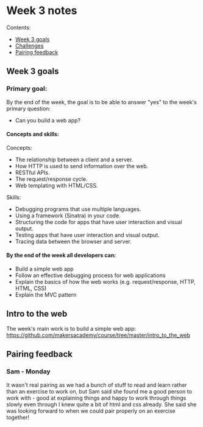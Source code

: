 # Week 3 notes

Contents:

- [Week 3 goals](#goals)
- [Challenges](#intro-to-the-web)
- [Pairing feedback](#pairing-feedback)

## <a name='goals'>Week 3 goals</a>

### Primary goal:

By the end of the week, the goal is to be able to answer "yes" to the week's primary question:

- Can you build a web app?

#### Concepts and skills:

Concepts:

- The relationship between a client and a server.
- How HTTP is used to send information over the web.
- RESTful APIs.
- The request/response cycle.
- Web templating with HTML/CSS.

Skills:

- Debugging programs that use multiple languages.
- Using a framework (Sinatra) in your code.
- Structuring the code for apps that have user interaction and visual output.
- Testing apps that have user interaction and visual output.
- Tracing data between the browser and server.

#### By the end of the week all developers can:

- Build a simple web app
- Follow an effective debugging process for web applications
- Explain the basics of how the web works (e.g. request/response, HTTP, HTML, CSS)
- Explain the MVC pattern

## <a name='intro-to-the-web'>Intro to the web</a>

The week's main work is to build a simple web app: <https://github.com/makersacademy/course/tree/master/intro_to_the_web>

## <a name='pairing-feedback'>Pairing feedback</a>

### Sam - Monday

It wasn't real pairing as we had a bunch of stuff to read and learn rather than an exercise to work on, but Sam said she found me a good person to work with - good at explaining things and happy to work through things slowly even through I knew quite a bit of html and css already. She said she was looking forward to when we could pair properly on an exercise together!